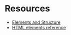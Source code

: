 # Resources

- [Elements and Structure](https://www.codecademy.com/learn/learn-html/modules/learn-html-elements/cheatsheet)
- [HTML elements reference](https://developer.mozilla.org/en-US/docs/Web/HTML/Element)
